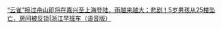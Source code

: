   
[“云雀”擦过舟山即将在嘉兴至上海登陆，雨越来越大；悲剧！5岁男孩从25楼坠亡，房间被反锁|浙江早班车（语音版）](http://www.dianyue.me/archives/876/lkdj107tlnh2t70s/)